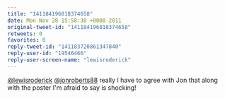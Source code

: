 ```yaml
---
title: "141184196818374658"
date: Mon Nov 28 15:58:30 +0000 2011
original-tweet-id: "141184196818374658"
retweets: 0
favorites: 0
reply-tweet-id: "141183720861347840"
reply-user-id: "19546466"
reply-user-screen-name: "lewisroderick"
---
```

<a href="https://twitter.com/lewisroderick">@lewisroderick</a> <a href="https://twitter.com/jonroberts88">@jonroberts88</a> really I have to agree with Jon that along with the poster I'm afraid to say is shocking!
